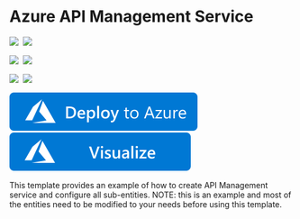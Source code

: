 # Azure API Management Service

<IMG SRC="https://azurequickstartsservice.blob.core.windows.net/badges/201-api-management-create-all-resources/PublicLastTestDate.svg" />&nbsp;
<IMG SRC="https://azurequickstartsservice.blob.core.windows.net/badges/201-api-management-create-all-resources/PublicDeployment.svg" />&nbsp;

<IMG SRC="https://azurequickstartsservice.blob.core.windows.net/badges/201-api-management-create-all-resources/FairfaxLastTestDate.svg" />&nbsp;
<IMG SRC="https://azurequickstartsservice.blob.core.windows.net/badges/201-api-management-create-all-resources/FairfaxDeployment.svg" />&nbsp;

<IMG SRC="https://azurequickstartsservice.blob.core.windows.net/badges/201-api-management-create-all-resources/BestPracticeResult.svg" />&nbsp;
<IMG SRC="https://azurequickstartsservice.blob.core.windows.net/badges/201-api-management-create-all-resources/CredScanResult.svg" />&nbsp;

<a href="https://portal.azure.com/#create/Microsoft.Template/uri/https%3A%2F%2Fraw.githubusercontent.com%2Fazure%2Fazure-quickstart-templates%2Fmaster%2F201-api-management-create-all-resources%2Fazuredeploy.json" target="_blank">
    <img src="https://raw.githubusercontent.com/Azure/azure-quickstart-templates/master/1-CONTRIBUTION-GUIDE/images/deploytoazure.svg?sanitize=true"/>
</a>
<a href="http://armviz.io/#/?load=https%3A%2F%2Fraw.githubusercontent.com%2FAzure%2Fazure-quickstart-templates%2Fmaster%2F201-api-management-create-all-resources%2Fazuredeploy.json" target="_blank">
    <img src="https://raw.githubusercontent.com/Azure/azure-quickstart-templates/master/1-CONTRIBUTION-GUIDE/images/visualizebutton.svg?sanitize=true"/>
</a>

This template provides an example of how to create API Management service and configure all sub-entities. NOTE: this is an example and most of the entities need to be modified to your needs before using this template.

